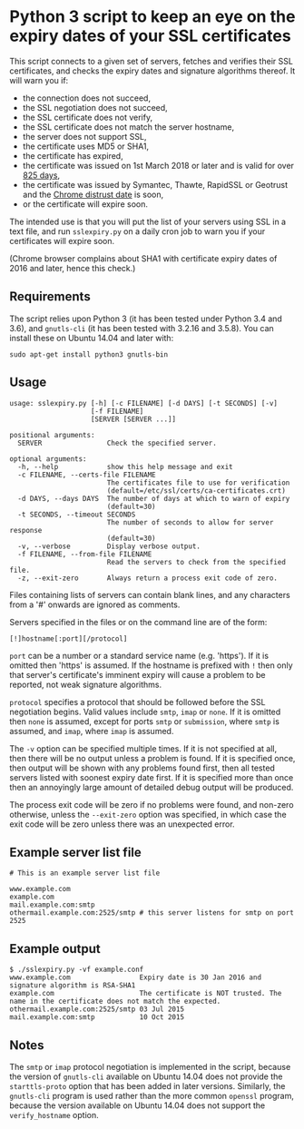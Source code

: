 Python 3 script to keep an eye on the expiry dates of your SSL certificates
===========================================================================

This script connects to a given set of servers, fetches and verifies their
SSL certificates, and checks the expiry dates and signature algorithms
thereof. It will warn you if:

  * the connection does not succeed,
  * the SSL negotiation does not succeed,
  * the SSL certificate does not verify,
  * the SSL certificate does not match the server hostname,
  * the server does not support SSL,
  * the certificate uses MD5 or SHA1,
  * the certificate has expired,
  * the certificate was issued on 1st March 2018 or later
    and is valid for over [825 days](https://cabforum.org/2017/03/17/ballot-193-825-day-certificate-lifetimes/),
  * the certificate was issued by Symantec, Thawte, RapidSSL or Geotrust
    and the [Chrome distrust date](https://security.googleblog.com/2017/09/chromes-plan-to-distrust-symantec.html) is soon,
  * or the certificate will expire soon.

The intended use is that you will put the list of your servers using
SSL in a text file, and run `sslexpiry.py` on a daily cron job to warn
you if your certificates will expire soon.

(Chrome browser complains about SHA1 with certificate expiry dates
of 2016 and later, hence this check.)


Requirements
------------

The script relies upon Python 3 (it has been tested under Python 3.4 and 3.6),
and `gnutls-cli` (it has been tested with 3.2.16 and 3.5.8). You can install
these on Ubuntu 14.04 and later with:

    sudo apt-get install python3 gnutls-bin


Usage
-----

    usage: sslexpiry.py [-h] [-c FILENAME] [-d DAYS] [-t SECONDS] [-v]
                        [-f FILENAME]
                        [SERVER [SERVER ...]]

    positional arguments:
      SERVER                Check the specified server.

    optional arguments:
      -h, --help            show this help message and exit
      -c FILENAME, --certs-file FILENAME
                            The certificates file to use for verification
                            (default=/etc/ssl/certs/ca-certificates.crt)
      -d DAYS, --days DAYS  The number of days at which to warn of expiry
                            (default=30)
      -t SECONDS, --timeout SECONDS
                            The number of seconds to allow for server response
                            (default=30)
      -v, --verbose         Display verbose output.
      -f FILENAME, --from-file FILENAME
                            Read the servers to check from the specified file.
      -z, --exit-zero       Always return a process exit code of zero.

Files containing lists of servers can contain blank lines, and any
characters from a '#' onwards are ignored as comments.

Servers specified in the files or on the command line are of the form:

    [!]hostname[:port][/protocol]

`port` can be a number or a standard service name (e.g. 'https'). If it
is omitted then 'https' is assumed. If the hostname is prefixed with
`!` then only that server's certificate's imminent expiry will cause
a problem to be reported, not weak signature algorithms.

`protocol` specifies a protocol that should be followed before the SSL
negotiation begins. Valid values include `smtp`, `imap` or `none`. If
it is omitted then `none` is assumed, except for ports `smtp` or
`submission`, where `smtp` is assumed, and `imap`, where `imap` is
assumed.

The `-v` option can be specified multiple times. If it is not specified
at all, then there will be no output unless a problem is found. If it
is specified once, then output will be shown with any problems found
first, then all tested servers listed with soonest expiry date first.
If it is specified more than once then an annoyingly large amount of
detailed debug output will be produced.

The process exit code will be zero if no problems were found, and
non-zero otherwise, unless the `--exit-zero` option was specified,
in which case the exit code will be zero unless there was an
unexpected error.


Example server list file
------------------------

    # This is an example server list file

    www.example.com
    example.com
    mail.example.com:smtp
    othermail.example.com:2525/smtp # this server listens for smtp on port 2525


Example output
--------------

    $ ./sslexpiry.py -vf example.conf
    www.example.com                 Expiry date is 30 Jan 2016 and signature algorithm is RSA-SHA1
    example.com                     The certificate is NOT trusted. The name in the certificate does not match the expected.
    othermail.example.com:2525/smtp 03 Jul 2015
    mail.example.com:smtp           10 Oct 2015


Notes
-----

The `smtp` or `imap` protocol negotiation is implemented in the script,
because the version of `gnutls-cli` available on Ubuntu 14.04 does not provide
the `starttls-proto` option that has been added in later versions. Similarly,
the `gnutls-cli` program is used rather than the more common `openssl`
program, because the version available on Ubuntu 14.04 does not support the
`verify_hostname` option.
